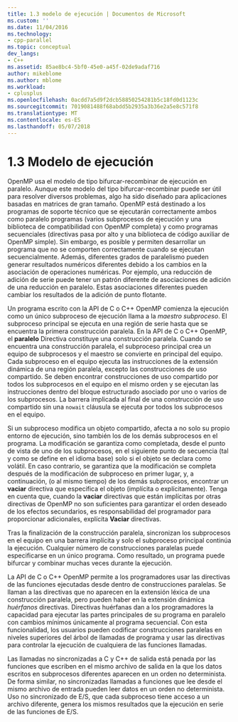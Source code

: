 ```yaml
---
title: 1.3 modelo de ejecución | Documentos de Microsoft
ms.custom: ''
ms.date: 11/04/2016
ms.technology:
- cpp-parallel
ms.topic: conceptual
dev_langs:
- C++
ms.assetid: 85ae8bc4-5bf0-45e0-a45f-02de9adaf716
author: mikeblome
ms.author: mblome
ms.workload:
- cplusplus
ms.openlocfilehash: 0acdd7a5d9f2dcb58850254281b5c18fd0d1123c
ms.sourcegitcommit: 7019081488f68abdd5b2935a3b36e2a5e8c571f8
ms.translationtype: MT
ms.contentlocale: es-ES
ms.lasthandoff: 05/07/2018
---
```

# <a name="13-execution-model"></a>1.3 Modelo de ejecución
OpenMP usa el modelo de tipo bifurcar-recombinar de ejecución en paralelo. Aunque este modelo del tipo bifurcar-recombinar puede ser útil para resolver diversos problemas, algo ha sido diseñado para aplicaciones basadas en matrices de gran tamaño. OpenMP está destinado a los programas de soporte técnico que se ejecutarán correctamente ambos como paralelo programas (varios subprocesos de ejecución y una biblioteca de compatibilidad con OpenMP completa) y como programas secuenciales (directivas pasa por alto y una biblioteca de código auxiliar de OpenMP simple). Sin embargo, es posible y permiten desarrollar un programa que no se comporten correctamente cuando se ejecutan secuencialmente. Además, diferentes grados de paralelismo pueden generar resultados numéricos diferentes debido a los cambios en la asociación de operaciones numéricas. Por ejemplo, una reducción de adición de serie puede tener un patrón diferente de asociaciones de adición de una reducción en paralelo. Estas asociaciones diferentes pueden cambiar los resultados de la adición de punto flotante.  
  
 Un programa escrito con la API de C o C++ OpenMP comienza la ejecución como un único subproceso de ejecución llama a la *maestro subproceso*. El subproceso principal se ejecuta en una región de serie hasta que se encuentra la primera construcción paralela. En la API de C o C++ OpenMP, el **paralelo** Directiva constituye una construcción paralela. Cuando se encuentra una construcción paralela, el subproceso principal crea un equipo de subprocesos y el maestro se convierte en principal del equipo. Cada subproceso en el equipo ejecuta las instrucciones de la extensión dinámica de una región paralela, excepto las construcciones de uso compartido. Se deben encontrar construcciones de uso compartido por todos los subprocesos en el equipo en el mismo orden y se ejecutan las instrucciones dentro del bloque estructurado asociado por uno o varios de los subprocesos. La barrera implicada al final de una construcción de uso compartido sin una `nowait` cláusula se ejecuta por todos los subprocesos en el equipo.  
  
 Si un subproceso modifica un objeto compartido, afecta a no solo su propio entorno de ejecución, sino también los de los demás subprocesos en el programa. La modificación se garantiza como completada, desde el punto de vista de uno de los subprocesos, en el siguiente punto de secuencia (tal y como se define en el idioma base) solo si el objeto se declara como volátil. En caso contrario, se garantiza que la modificación se completa después de la modificación de subproceso en primer lugar, y, a continuación, (o al mismo tiempo) de los demás subprocesos, encontrar un **vaciar** directiva que especifica el objeto (implícita o explícitamente). Tenga en cuenta que, cuando la **vaciar** directivas que están implícitas por otras directivas de OpenMP no son suficientes para garantizar el orden deseado de los efectos secundarios, es responsabilidad del programador para proporcionar adicionales, explícita  **Vaciar** directivas.  
  
 Tras la finalización de la construcción paralela, sincronizan los subprocesos en el equipo en una barrera implícita y solo el subproceso principal continúa la ejecución. Cualquier número de construcciones paralelas puede especificarse en un único programa. Como resultado, un programa puede bifurcar y combinar muchas veces durante la ejecución.  
  
 La API de C o C++ OpenMP permite a los programadores usar las directivas de las funciones ejecutadas desde dentro de construcciones paralelas. Se llaman a las directivas que no aparecen en la extensión léxica de una construcción paralela, pero pueden haber en la extensión dinámica *huérfanos* directivas. Directivas huérfanas dan a los programadores la capacidad para ejecutar las partes principales de su programa en paralelo con cambios mínimos únicamente al programa secuencial. Con esta funcionalidad, los usuarios pueden codificar construcciones paralelas en niveles superiores del árbol de llamadas de programa y usar las directivas para controlar la ejecución de cualquiera de las funciones llamadas.  
  
 Las llamadas no sincronizadas a C y C++ de salida está penada por las funciones que escriben en el mismo archivo de salida en la que los datos escritos en subprocesos diferentes aparecen en un orden no determinista. De forma similar, no sincronizadas llamadas a funciones que lee desde el mismo archivo de entrada pueden leer datos en un orden no determinista. Uso no sincronizado de E/S, que cada subproceso tiene acceso a un archivo diferente, genera los mismos resultados que la ejecución en serie de las funciones de E/S.